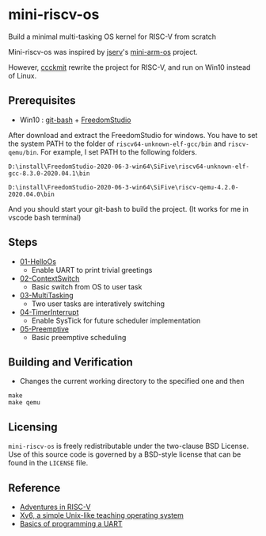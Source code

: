 # mini-riscv-os 

Build a minimal multi-tasking OS kernel for RISC-V from scratch

Mini-riscv-os was inspired by [jserv](https://github.com/jserv)'s [mini-arm-os](https://github.com/jserv/mini-arm-os) project.

However, [ccckmit](https://github.com/ccckmit) rewrite the project for RISC-V, and run on Win10 instead of Linux.

## Prerequisites

* Win10 : [git-bash](https://git-scm.com/download/win) + [FreedomStudio](https://www.sifive.com/software)

After download and extract the FreedomStudio for windows. You have to set the system PATH to the folder of `riscv64-unknown-elf-gcc/bin` and `riscv-qemu/bin`. For example, I set PATH to the following folders. 

```
D:\install\FreedomStudio-2020-06-3-win64\SiFive\riscv64-unknown-elf-gcc-8.3.0-2020.04.1\bin

D:\install\FreedomStudio-2020-06-3-win64\SiFive\riscv-qemu-4.2.0-2020.04.0\bin
```

And you should start your git-bash to build the project. (It works for me in vscode bash terminal)

## Steps

* [01-HelloOs](01-HelloOs)
  - Enable UART to print trivial greetings
* [02-ContextSwitch](02-ContextSwitch)
  - Basic switch from OS to user task
* [03-MultiTasking](03-MultiTasking)
  - Two user tasks are interatively switching
* [04-TimerInterrupt](04-TimerInterrupt)
  - Enable SysTick for future scheduler implementation
* [05-Preemptive](05-Preemptive)
  - Basic preemptive scheduling

## Building and Verification

* Changes the current working directory to the specified one and then

```
make
make qemu
```

## Licensing

`mini-riscv-os` is freely redistributable under the two-clause BSD License.
Use of this source code is governed by a BSD-style license that can be found
in the `LICENSE` file.

## Reference

* [Adventures in RISC-V](https://matrix89.github.io/writes/writes/experiments-in-riscv/)
* [Xv6, a simple Unix-like teaching operating system](https://pdos.csail.mit.edu/6.828/2020/xv6.html)
* [Basics of programming a UART](https://www.activexperts.com/serial-port-component/tutorials/uart/)